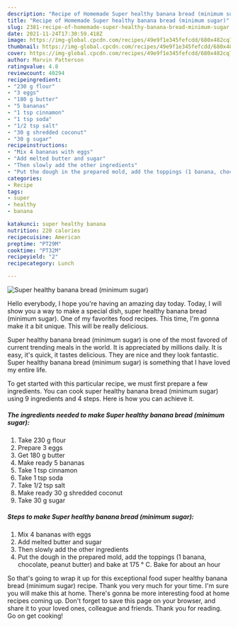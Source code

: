 ```yaml
---
description: "Recipe of Homemade Super healthy banana bread (minimum sugar)"
title: "Recipe of Homemade Super healthy banana bread (minimum sugar)"
slug: 2381-recipe-of-homemade-super-healthy-banana-bread-minimum-sugar
date: 2021-11-24T17:30:59.418Z
image: https://img-global.cpcdn.com/recipes/49e9f1e345fefcdd/680x482cq70/super-healthy-banana-bread-minimum-sugar-recipe-main-photo.jpg
thumbnail: https://img-global.cpcdn.com/recipes/49e9f1e345fefcdd/680x482cq70/super-healthy-banana-bread-minimum-sugar-recipe-main-photo.jpg
cover: https://img-global.cpcdn.com/recipes/49e9f1e345fefcdd/680x482cq70/super-healthy-banana-bread-minimum-sugar-recipe-main-photo.jpg
author: Marvin Patterson
ratingvalue: 4.8
reviewcount: 40294
recipeingredient:
- "230 g flour"
- "3 eggs"
- "180 g butter"
- "5 bananas"
- "1 tsp cinnamon"
- "1 tsp soda"
- "1/2 tsp salt"
- "30 g shredded coconut"
- "30 g sugar"
recipeinstructions:
- "Mix 4 bananas with eggs"
- "Add melted butter and sugar"
- "Then slowly add the other ingredients"
- "Put the dough in the prepared mold, add the toppings (1 banana, chocolate, peanut butter) and bake at 175 ° C. Bake for about an hour"
categories:
- Recipe
tags:
- super
- healthy
- banana

katakunci: super healthy banana 
nutrition: 220 calories
recipecuisine: American
preptime: "PT29M"
cooktime: "PT32M"
recipeyield: "2"
recipecategory: Lunch

---
```



![Super healthy banana bread (minimum sugar)](https://img-global.cpcdn.com/recipes/49e9f1e345fefcdd/680x482cq70/super-healthy-banana-bread-minimum-sugar-recipe-main-photo.jpg)

Hello everybody, I hope you're having an amazing day today. Today, I will show you a way to make a special dish, super healthy banana bread (minimum sugar). One of my favorites food recipes. This time, I'm gonna make it a bit unique. This will be really delicious.

Super healthy banana bread (minimum sugar) is one of the most favored of current trending meals in the world. It is appreciated by millions daily. It is easy, it's quick, it tastes delicious. They are nice and they look fantastic. Super healthy banana bread (minimum sugar) is something that I have loved my entire life.




To get started with this particular recipe, we must first prepare a few ingredients. You can cook super healthy banana bread (minimum sugar) using 9 ingredients and 4 steps. Here is how you can achieve it.

<!--inarticleads1-->

##### The ingredients needed to make Super healthy banana bread (minimum sugar):

1. Take 230 g flour
1. Prepare 3 eggs
1. Get 180 g butter
1. Make ready 5 bananas
1. Take 1 tsp cinnamon
1. Take 1 tsp soda
1. Take 1/2 tsp salt
1. Make ready 30 g shredded coconut
1. Take 30 g sugar




<!--inarticleads2-->

##### Steps to make Super healthy banana bread (minimum sugar):

1. Mix 4 bananas with eggs
1. Add melted butter and sugar
1. Then slowly add the other ingredients
1. Put the dough in the prepared mold, add the toppings (1 banana, chocolate, peanut butter) and bake at 175 ° C. Bake for about an hour




So that's going to wrap it up for this exceptional food super healthy banana bread (minimum sugar) recipe. Thank you very much for your time. I'm sure you will make this at home. There's gonna be more interesting food at home recipes coming up. Don't forget to save this page on your browser, and share it to your loved ones, colleague and friends. Thank you for reading. Go on get cooking!
